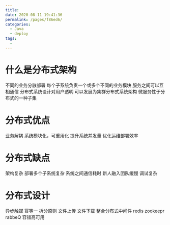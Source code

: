 ```yaml
---
title: 
date: 2020-08-11 19:41:36
permalink: /pages/f86ed6/
categories: 
  - Java
  - deploy
tags: 
  - 
---
```



# 什么是分布式架构
不同的业务分散部署
每个子系统负责一个或多个不同的业务模块
服务之间可以互相通信
分布式系统设计对用户透明
可以发展为集群分布式系统架构
    微服务性于分布式的一种子集

# 分布式优点
业务解耦
系统模块化，可重用化
提升系统并发量
优化运维部署效率

# 分布式缺点
架构复杂
部署多个子系统复杂
系统之间通信耗时
新人融入团队缓慢 
调试复杂

# 分布式设计
异步触媒
幂等一
拆分原则
    文件上传 文件下载
整合分布式中间件
    redis zookeepr rabbeQ
容错高可用